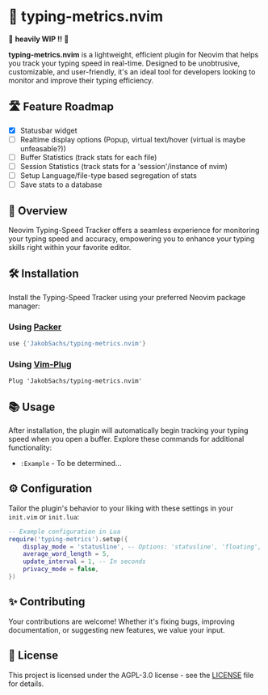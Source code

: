 # 🚀 typing-metrics.nvim

🚨 **heavily WIP !!** 🚨

**typing-metrics.nvim** is a lightweight, efficient plugin for Neovim that helps
you track your typing speed in real-time. Designed to be unobtrusive,
customizable, and user-friendly, it's an ideal tool for developers looking to
monitor and improve their typing efficiency.

## 🛣️ Feature Roadmap

- [x] Statusbar widget
- [ ] Realtime display options (Popup, virtual text/hover (virtual is maybe unfeasable?))
- [ ] Buffer Statistics (track stats for each file)
- [ ] Session Statistics (track stats for a 'session'/instance of nvim)
- [ ] Setup Language/file-type based segregation of stats
- [ ] Save stats to a database

## 📖 Overview

Neovim Typing-Speed Tracker offers a seamless experience for monitoring your
typing speed and accuracy, empowering you to enhance your typing skills right
within your favorite editor.

## 🛠️ Installation

Install the Typing-Speed Tracker using your preferred Neovim package manager:

### Using [Packer](https://github.com/wbthomason/packer.nvim)

```lua
use {'JakobSachs/typing-metrics.nvim'}
```

### Using [Vim-Plug](https://github.com/junegunn/vim-plug)

```vim
Plug 'JakobSachs/typing-metrics.nvim'
```

## 📚 Usage

After installation, the plugin will automatically begin tracking your typing
speed when you open a buffer. Explore these commands for additional
functionality:

- `:Example` - To be determined...

## ⚙️ Configuration

Tailor the plugin's behavior to your liking with these settings in your
`init.vim` or `init.lua`:

```lua
-- Example configuration in Lua
require('typing-metrics').setup({
    display_mode = 'statusline', -- Options: 'statusline', 'floating', 'overlay'
    average_word_length = 5,
    update_interval = 1, -- In seconds
    privacy_mode = false,
})
```

## ✨ Contributing

Your contributions are welcome! Whether it's fixing bugs, improving
documentation, or suggesting new features, we value your input.

## 📄 License

This project is licensed under the AGPL-3.0 license - see the [LICENSE](LICENSE) file
for details.
